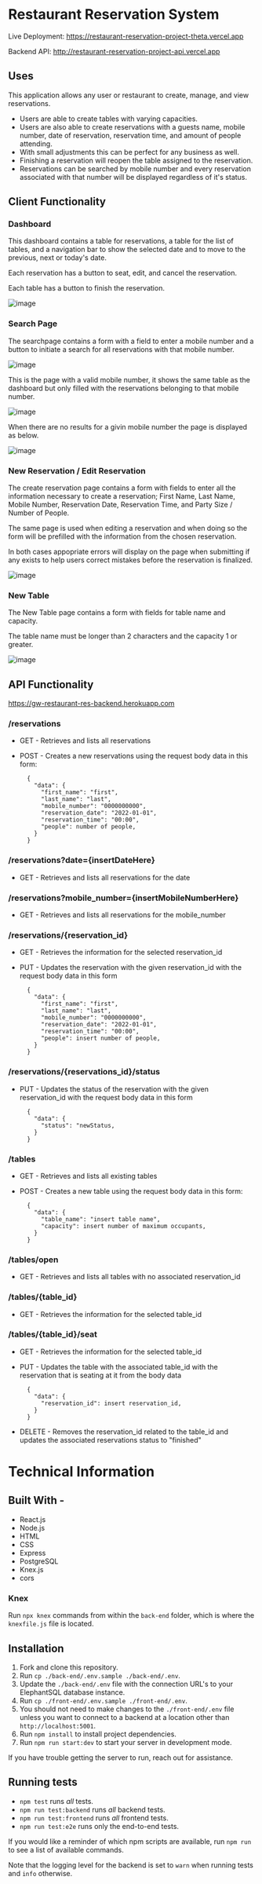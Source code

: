 # Restaurant Reservation System

Live Deployment: https://restaurant-reservation-project-theta.vercel.app

Backend API: http://restaurant-reservation-project-api.vercel.app

## Uses

This application allows any user or restaurant to create, manage, and view reservations.

- Users are able to create tables with varying capacities.
- Users are also able to create reservations with a guests name, mobile number, date of reservation, reservation time, and amount of people attending.
- With small adjustments this can be perfect for any business as well.
- Finishing a reservation will reopen the table assigned to the reservation.
- Reservations can be searched by mobile number and every reservation associated with that number will be displayed regardless of it's status.

## Client Functionality

### Dashboard

This dashboard contains a table for reservations, a table for the list of tables, and a navigation bar to show the selected date and to move to the previous, next or today's date.

Each reservation has a button to seat, edit, and cancel the reservation.

Each table has a button to finish the reservation.

![image](https://github.com/GabrielWootenDev/restaurant-reservation-project/blob/0b53d3e7eb29083bd855b8b86b9f238dfedf5475/ReadMe-screenshots/Dashboard.png)

### Search Page

The searchpage contains a form with a field to enter a mobile number and a button to initiate a search for all reservations with that mobile number.

![image](https://github.com/GabrielWootenDev/restaurant-reservation-project/blob/6dfd50b0c0e2cd3766d3b4e2a0d85ea538872905/ReadMe-screenshots/search-page.png)

This is the page with a valid mobile number, it shows the same table as the dashboard but only filled with the reservations belonging to that mobile number.

![image](https://github.com/GabrielWootenDev/restaurant-reservation-project/blob/6dfd50b0c0e2cd3766d3b4e2a0d85ea538872905/ReadMe-screenshots/search-page-results.png)

When there are no results for a givin mobile number the page is displayed as below.

![image](https://github.com/GabrielWootenDev/restaurant-reservation-project/blob/6dfd50b0c0e2cd3766d3b4e2a0d85ea538872905/ReadMe-screenshots/search-no-results.png)

### New Reservation / Edit Reservation

The create reservation page contains a form with fields to enter all the information necessary to create a reservation; First Name, Last Name, Mobile Number, Reservation Date, Reservation Time, and Party Size / Number of People.

The same page is used when editing a reservation and when doing so the form will be prefilled with the information from the chosen reservation.

In both cases appopriate errors will display on the page
when submitting if any exists to help users correct mistakes before the reservation is finalized.

![image](https://github.com/GabrielWootenDev/restaurant-reservation-project/blob/e59f2a1a5a467b77587b39795bd6040ab9309c0e/ReadMe-screenshots/create-edit-reservation.png)

### New Table

The New Table page contains a form with fields for table name and capacity.

The table name must be longer than 2 characters and the capacity 1 or greater.

![image](https://github.com/GabrielWootenDev/restaurant-reservation-project/blob/8c3705cfecc98a222ded5a91b507ce6c396af8c3/ReadMe-screenshots/new-table.png)

## API Functionality

https://gw-restaurant-res-backend.herokuapp.com

### /reservations

- GET - Retrieves and lists all reservations
- POST - Creates a new reservations using the request body data in this form:

        {
          "data": {
            "first_name": "first",
            "last_name": "last",
            "mobile_number": "0000000000",
            "reservation_date": "2022-01-01",
            "reservation_time": "00:00",
            "people": number of people,
          }
        }

### /reservations?date={insertDateHere}

- GET - Retrieves and lists all reservations for the date

### /reservations?mobile_number={insertMobileNumberHere}

- GET - Retrieves and lists all reservations for the mobile_number

### /reservations/{reservation_id}

- GET - Retrieves the information for the selected reservation_id

- PUT - Updates the reservation with the given reservation_id with the request body data in this form

        {
          "data": {
            "first_name": "first",
            "last_name": "last",
            "mobile_number": "0000000000",
            "reservation_date": "2022-01-01",
            "reservation_time": "00:00",
            "people": insert number of people,
          }
        }

### /reservations/{reservations_id}/status

- PUT - Updates the status of the reservation with the given reservation_id with the request body data in this form

        {
          "data": {
            "status": "newStatus,
          }
        }

### /tables

- GET - Retrieves and lists all existing tables

- POST - Creates a new table using the request body data in this form:

        {
          "data": {
            "table_name": "insert table name",
            "capacity": insert number of maximum occupants,
          }
        }

### /tables/open

- GET - Retrieves and lists all tables with no associated reservation_id

### /tables/{table_id}

- GET - Retrieves the information for the selected table_id

### /tables/{table_id}/seat

- GET - Retrieves the information for the selected table_id

- PUT - Updates the table with the associated table_id with the reservation that is seating at it from the body data

        {
          "data": {
            "reservation_id": insert reservation_id,
          }
        }

- DELETE - Removes the reservation_id related to the table_id and updates the associated reservations status to "finished"

# Technical Information

## Built With -

- React.js
- Node.js
- HTML
- CSS
- Express
- PostgreSQL
- Knex.js
- cors

### Knex

Run `npx knex` commands from within the `back-end` folder, which is where the `knexfile.js` file is located.

## Installation

1. Fork and clone this repository.
1. Run `cp ./back-end/.env.sample ./back-end/.env`.
1. Update the `./back-end/.env` file with the connection URL's to your ElephantSQL database instance.
1. Run `cp ./front-end/.env.sample ./front-end/.env`.
1. You should not need to make changes to the `./front-end/.env` file unless you want to connect to a backend at a location other than `http://localhost:5001`.
1. Run `npm install` to install project dependencies.
1. Run `npm run start:dev` to start your server in development mode.

If you have trouble getting the server to run, reach out for assistance.

## Running tests

- `npm test` runs _all_ tests.
- `npm run test:backend` runs _all_ backend tests.
- `npm run test:frontend` runs _all_ frontend tests.
- `npm run test:e2e` runs only the end-to-end tests.

If you would like a reminder of which npm scripts are available, run `npm run` to see a list of available commands.

Note that the logging level for the backend is set to `warn` when running tests and `info` otherwise.

